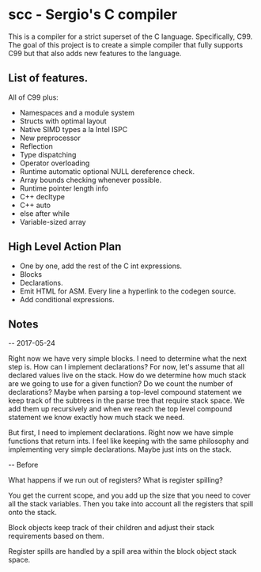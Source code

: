 scc - Sergio's C compiler
====================================

This is a compiler for a strict superset of the C
language. Specifically, C99.  The goal of this project is to create a
simple compiler that fully supports C99 but that also adds new
features to the language.

List of features.
-----------------

All of C99 plus:

- Namespaces and a module system
- Structs with optimal layout
- Native SIMD types a la Intel ISPC
- New preprocessor
- Reflection
- Type dispatching
- Operator overloading
- Runtime automatic optional NULL dereference check.
- Array bounds checking whenever possible.
- Runtime pointer length info
- C++ decltype
- C++ auto
- else after while
- Variable-sized array


High Level Action Plan
----------------------

- One by one, add the rest of the C int expressions.
- Blocks
- Declarations.
- Emit HTML for ASM. Every line a hyperlink to the codegen source.
- Add conditional expressions.


Notes
-----

-- 2017-05-24

Right now we have very simple blocks. I need to determine what the
next step is. How can I implement declarations? For now, let's assume
that all declared values live on the stack. How do we determine how
much stack are we going to use for a given function? Do we count the
number of declarations? Maybe when parsing a top-level compound
statement we keep track of the subtrees in the parse tree that require
stack space. We add them up recursively and when we reach the top
level compound statement we know exactly how much stack we need.

But first, I need to implement declarations. Right now we have simple
functions that return ints. I feel like keeping with the same
philosophy and implementing very simple declarations. Maybe just ints
on the stack.

-- Before

What happens if we run out of registers?
What is register spilling?

You get the current scope, and you add up the size that you need to
cover all the stack variables. Then you take into account all the
registers that spill onto the stack.

Block objects keep track of their children and adjust their stack
requirements based on them.

Register spills are handled by a spill area within the block object
stack space.
